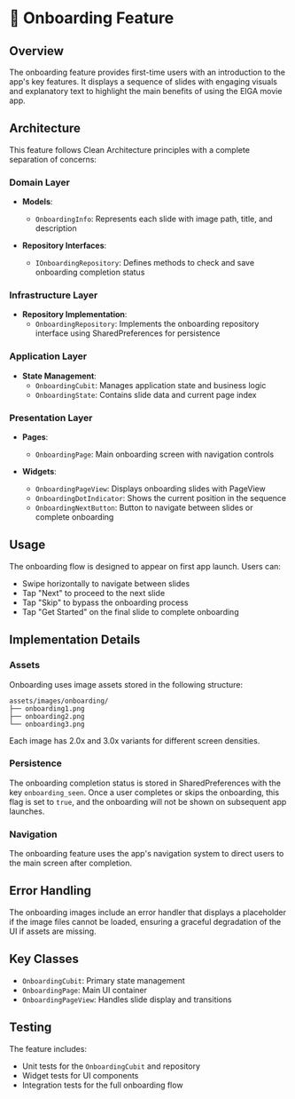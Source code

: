 # 🌟 Onboarding Feature

## Overview

The onboarding feature provides first-time users with an introduction to the app's key features. It displays a sequence of slides with engaging visuals and explanatory text to highlight the main benefits of using the EIGA movie app.

## Architecture

This feature follows Clean Architecture principles with a complete separation of concerns:

### Domain Layer

- **Models**: 
  - `OnboardingInfo`: Represents each slide with image path, title, and description
  
- **Repository Interfaces**: 
  - `IOnboardingRepository`: Defines methods to check and save onboarding completion status

### Infrastructure Layer

- **Repository Implementation**: 
  - `OnboardingRepository`: Implements the onboarding repository interface using SharedPreferences for persistence

### Application Layer

- **State Management**: 
  - `OnboardingCubit`: Manages application state and business logic
  - `OnboardingState`: Contains slide data and current page index

### Presentation Layer

- **Pages**: 
  - `OnboardingPage`: Main onboarding screen with navigation controls

- **Widgets**: 
  - `OnboardingPageView`: Displays onboarding slides with PageView
  - `OnboardingDotIndicator`: Shows the current position in the sequence
  - `OnboardingNextButton`: Button to navigate between slides or complete onboarding

## Usage

The onboarding flow is designed to appear on first app launch. Users can:

- Swipe horizontally to navigate between slides
- Tap "Next" to proceed to the next slide
- Tap "Skip" to bypass the onboarding process
- Tap "Get Started" on the final slide to complete onboarding

## Implementation Details

### Assets

Onboarding uses image assets stored in the following structure:
```
assets/images/onboarding/
├── onboarding1.png
├── onboarding2.png
└── onboarding3.png
```

Each image has 2.0x and 3.0x variants for different screen densities.

### Persistence

The onboarding completion status is stored in SharedPreferences with the key `onboarding_seen`. Once a user completes or skips the onboarding, this flag is set to `true`, and the onboarding will not be shown on subsequent app launches.

### Navigation

The onboarding feature uses the app's navigation system to direct users to the main screen after completion.

## Error Handling

The onboarding images include an error handler that displays a placeholder if the image files cannot be loaded, ensuring a graceful degradation of the UI if assets are missing.

## Key Classes

- `OnboardingCubit`: Primary state management
- `OnboardingPage`: Main UI container
- `OnboardingPageView`: Handles slide display and transitions

## Testing

The feature includes:
- Unit tests for the `OnboardingCubit` and repository
- Widget tests for UI components
- Integration tests for the full onboarding flow 